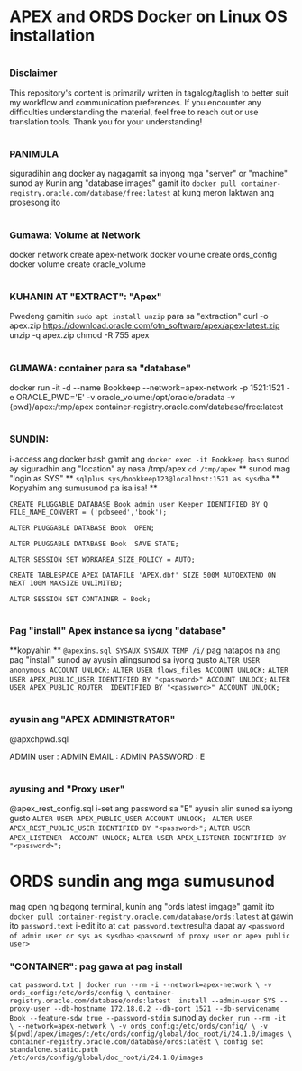 # APEX and ORDS Docker on Linux OS installation 
# 

### Disclaimer
This repository's content is primarily written in tagalog/taglish to better suit my workflow and communication preferences. If you encounter any difficulties understanding the material, feel free to reach out or use translation tools. Thank you for your understanding!
# 

### PANIMULA 
siguradihin ang docker ay nagagamit sa inyong mga "server" or "machine" sunod ay Kunin ang "database images" gamit ito `docker pull container-registry.oracle.com/database/free:latest` at kung meron laktwan ang prosesong ito
# 
### Gumawa: Volume at Network 
docker network create apex-network
docker volume create ords_config
docker volume create oracle_volume
# 

### KUHANIN AT "EXTRACT": "Apex" 
Pwedeng gamitin `sudo apt install unzip` para sa "extraction"
curl -o apex.zip https://download.oracle.com/otn_software/apex/apex-latest.zip
unzip -q apex.zip
chmod -R 755 apex
# 

### GUMAWA: container para sa "database"

docker run -it -d --name Bookkeep --network=apex-network -p 1521:1521 -e ORACLE_PWD='E' -v oracle_volume:/opt/oracle/oradata -v {pwd}/apex:/tmp/apex container-registry.oracle.com/database/free:latest
# 

### SUNDIN:
i-access ang docker bash gamit ang `docker exec -it Bookkeep bash` sunod ay siguradhin ang "location" ay nasa /tmp/apex `cd /tmp/apex` ** sunod mag "login as SYS" ** `sqlplus sys/bookkeep123@localhost:1521 as sysdba` ** Kopyahim ang sumusunod pa isa isa! ** 

`CREATE PLUGGABLE DATABASE Book admin user Keeper IDENTIFIED BY Q FILE_NAME_CONVERT = ('pdbseed','book');`

`ALTER PLUGGABLE DATABASE Book  OPEN;`

`ALTER PLUGGABLE DATABASE Book  SAVE STATE;`

`ALTER SESSION SET WORKAREA_SIZE_POLICY = AUTO;`

`CREATE TABLESPACE APEX
DATAFILE 'APEX.dbf'
SIZE 500M
AUTOEXTEND ON NEXT 100M
MAXSIZE UNLIMITED;`

`ALTER SESSION SET CONTAINER = Book;`
# 

### Pag "install" Apex instance sa iyong "database"
**kopyahin ** `@apexins.sql SYSAUX SYSAUX TEMP /i/` pag natapos na ang pag "install" sunod ay ayusin alingsunod sa iyong gusto
`ALTER USER anonymous ACCOUNT UNLOCK;`
`ALTER USER flows_files ACCOUNT UNLOCK;`
`ALTER USER APEX_PUBLIC_USER IDENTIFIED BY "<password>" ACCOUNT UNLOCK;`
`ALTER USER APEX_PUBLIC_ROUTER  IDENTIFIED BY "<password>" ACCOUNT UNLOCK;`
# 

### ayusin ang "APEX ADMINISTRATOR"
@apxchpwd.sql

ADMIN user : ADMIN 
EMAIL : ADMIN 
PASSWORD : E
# 

### ayusing and "Proxy user"
@apex_rest_config.sql i-set ang password sa "E"
ayusin alin sunod sa iyong gusto
`ALTER USER APEX_PUBLIC_USER ACCOUNT UNLOCK; `
`ALTER USER APEX_REST_PUBLIC_USER IDENTIFIED BY "<password>";`
`ALTER USER APEX_LISTENER  ACCOUNT UNLOCK;`
`ALTER USER APEX_LISTENER IDENTIFIED BY "<password>";`

# 

# ORDS sundin ang mga sumusunod
mag open ng bagong terminal, kunin ang "ords latest imgage" gamit ito
`docker pull container-registry.oracle.com/database/ords:latest` at gawin ito 
`password.text` i-edit ito at `cat password.text`resulta dapat ay
`<password of admin user or sys as sysdba>`
`<passowrd of proxy user or apex public user>`

### "CONTAINER": pag gawa at pag install
`cat password.txt | docker run --rm -i --network=apex-network \
    -v ords_config:/etc/ords/config \
    container-registry.oracle.com/database/ords:latest  install --admin-user SYS --proxy-user --db-hostname 172.18.0.2 --db-port 1521 --db-servicename Book --feature-sdw true --password-stdin`
sunod ay 
`docker run --rm -it \
    --network=apex-network \
    -v ords_config:/etc/ords/config/ \
    -v $(pwd)/apex/images/:/etc/ords/config/global/doc_root/i/24.1.0/images \
    container-registry.oracle.com/database/ords:latest \
   config set standalone.static.path /etc/ords/config/global/doc_root/i/24.1.0/images`



  

